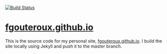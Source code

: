 [![Build Status](https://travis-ci.org/fgouteroux/fgouteroux.github.io.svg?branch=main)](https://travis-ci.org/fgouteroux/fgouteroux.github.io)

# [fgouteroux.github.io](http://fgouteroux.github.io/)

This is the source code for my personal site, [fgouteroux.github.io](http://fgouteroux.github.io/).
I build the site locally using Jekyll and push it to the master branch.
